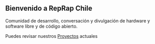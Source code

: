 ## Bienvenido a RepRap Chile

Comunidad de desarrollo, conversación y divulgación de hardware y software libre y de código abierto. 

Puedes revisar nuestros [Proyectos](https://github.com/RepRap-Chile/RepRap-Chile/blob/master/proyectos.md) actuales
